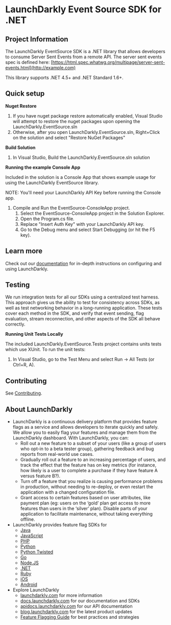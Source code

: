 ﻿LaunchDarkly Event Source SDK for .NET
===========================

Project Information
-----------

The LaunchDarkly EventSource SDK is a .NET library that allows developers to consume Server Sent Events from a remote API. The server sent events spec is defined here: [https://html.spec.whatwg.org/multipage/server-sent-events.html](http://example.com)

This library supports .NET 4.5+ and .NET Standard 1.6+.

Quick setup
-----------

**Nuget Restore**
1. If you have nuget package restore automatically enabled, Visual Studio will attempt to restore the nuget packages upon opening the LaunchDarkly.EventSource.sln
2. Otherwise, after you open LaunchDarkly.EventSource.sln, Right+Click on the solution and select "Restore NuGet Packages"

**Build Solution**
1. In Visual Studio, Build the LaunchDarkly.EventSource.sln solution

**Running the example Console App**

Included in the solution is a Console App that shows example usage for using the LaunchDarkly EventSource library.

NOTE: You'll need your LaunchDarkly API Key before running the Console app.

1. Compile and Run the EventSource-ConsoleApp project. 
   1. Select the EventSource-ConsoleApp project in the Solution Explorer.
   2. Open the Program.cs file.
   3. Replace "Insert Auth Key" with your LaunchDarkly API key.
   4. Go to the Debug menu and select Start Debugging (or hit the F5 key). 


Learn more
-----------

Check out our [documentation](http://docs.launchdarkly.com) for in-depth instructions on configuring and using LaunchDarkly.

Testing
-------

We run integration tests for all our SDKs using a centralized test harness. This approach gives us the ability to test for consistency across SDKs, as well as test networking behavior in a long-running application. These tests cover each method in the SDK, and verify that event sending, flag evaluation, stream reconnection, and other aspects of the SDK all behave correctly.

**Running Unit Tests Locally**

The included LaunchDarkly.EventSource.Tests project contains units tests which use XUnit. To run the unit tests:
1. In Visual Studio, go to the Test Menu and select Run -> All Tests (or Ctrl+R, A).

Contributing
------------

See [Contributing](https://github.com/launchdarkly/dotnet-eventsource/blob/master/CONTRIBUTING.md).

About LaunchDarkly
-----------

* LaunchDarkly is a continuous delivery platform that provides feature flags as a service and allows developers to iterate quickly and safely. We allow you to easily flag your features and manage them from the LaunchDarkly dashboard.  With LaunchDarkly, you can:
    * Roll out a new feature to a subset of your users (like a group of users who opt-in to a beta tester group), gathering feedback and bug reports from real-world use cases.
    * Gradually roll out a feature to an increasing percentage of users, and track the effect that the feature has on key metrics (for instance, how likely is a user to complete a purchase if they have feature A versus feature B?).
    * Turn off a feature that you realize is causing performance problems in production, without needing to re-deploy, or even restart the application with a changed configuration file.
    * Grant access to certain features based on user attributes, like payment plan (eg: users on the ‘gold’ plan get access to more features than users in the ‘silver’ plan). Disable parts of your application to facilitate maintenance, without taking everything offline.
* LaunchDarkly provides feature flag SDKs for
    * [Java](http://docs.launchdarkly.com/docs/java-sdk-reference "Java SDK")
    * [JavaScript](http://docs.launchdarkly.com/docs/js-sdk-reference "LaunchDarkly JavaScript SDK")
    * [PHP](http://docs.launchdarkly.com/docs/php-sdk-reference "LaunchDarkly PHP SDK")
    * [Python](http://docs.launchdarkly.com/docs/python-sdk-reference "LaunchDarkly Python SDK")
    * [Python Twisted](http://docs.launchdarkly.com/docs/python-twisted-sdk-reference "LaunchDarkly Python Twisted SDK")
    * [Go](http://docs.launchdarkly.com/docs/go-sdk-reference "LaunchDarkly Go SDK")
    * [Node.JS](http://docs.launchdarkly.com/docs/node-sdk-reference "LaunchDarkly Node SDK")
    * [.NET](http://docs.launchdarkly.com/docs/dotnet-sdk-reference "LaunchDarkly .Net SDK")
    * [Ruby](http://docs.launchdarkly.com/docs/ruby-sdk-reference "LaunchDarkly Ruby SDK")
    * [iOS](http://docs.launchdarkly.com/docs/ios-sdk-reference "LaunchDarkly iOS SDK")
    * [Android](http://docs.launchdarkly.com/docs/android-sdk-reference "LaunchDarkly Android SDK")
* Explore LaunchDarkly
    * [launchdarkly.com](http://www.launchdarkly.com/ "LaunchDarkly Main Website") for more information
    * [docs.launchdarkly.com](http://docs.launchdarkly.com/  "LaunchDarkly Documentation") for our documentation and SDKs
    * [apidocs.launchdarkly.com](http://apidocs.launchdarkly.com/  "LaunchDarkly API Documentation") for our API documentation
    * [blog.launchdarkly.com](http://blog.launchdarkly.com/  "LaunchDarkly Blog Documentation") for the latest product updates
    * [Feature Flagging Guide](https://github.com/launchdarkly/featureflags/  "Feature Flagging Guide") for best practices and strategies
